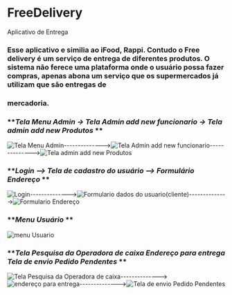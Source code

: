 # FreeDelivery
Aplicativo de Entrega

### Esse aplicativo e similia ao iFood, Rappi. Contudo o Free delivery é um serviço de entrega de diferentes produtos. O sistema não     ferece uma plataforma onde o usuário possa fazer compras, apenas abona um serviço que os supermercados já utilizam que são entregas de
### mercadoria.

###  **_Tela Menu Admin  ->    Tela Admin add new funcionario ->    Tela admin add new Produtos_ **   
![Tela Menu Admin](https://user-images.githubusercontent.com/26421462/62160606-c218b000-b2ea-11e9-8e80-a94ca5b21b7c.jpeg)-------------->![Tela Admin add new funcionario](https://user-images.githubusercontent.com/26421462/62160850-4d924100-b2eb-11e9-9eb6-18878a85b46d.jpeg)-------------->![Tela admin add new Produtos](https://user-images.githubusercontent.com/26421462/62160861-5125c800-b2eb-11e9-9c50-f3c0b8d3af02.jpeg)

### **_Login             -->       Tela de cadastro do usuário --> Formulário Endereço_ **

![Login](https://user-images.githubusercontent.com/26421462/62161342-533c5680-b2ec-11e9-96cf-535077628612.jpeg)-------------->![Formulario dados do usuario(cliente)](https://user-images.githubusercontent.com/26421462/62161354-5899a100-b2ec-11e9-9dee-3867dc9e5e9e.jpeg)-------------->![Formulario Endereço](https://user-images.githubusercontent.com/26421462/62161381-651df980-b2ec-11e9-98f8-a74776f36a79.jpeg)



### **_Menu Usuário_ **
![menu Usuario](https://user-images.githubusercontent.com/26421462/62161393-6cdd9e00-b2ec-11e9-8bf7-55b86a9623af.jpeg)


### **_Tela Pesquisa da Operadora de caixa_  _Endereço para entrega_ _Tela de envio Pedido Pendentes_ ** 
![Tela Pesquisa da Operadora de caixa](https://user-images.githubusercontent.com/26421462/62162118-e75aed80-b2ed-11e9-8f81-b416dc59a5c4.jpeg)-------------->![endereço para entrega](https://user-images.githubusercontent.com/26421462/62162127-ef1a9200-b2ed-11e9-8a25-46b04e12b1ab.jpeg)-------------->![Tela de envio Pedido Pendentes](https://user-images.githubusercontent.com/26421462/62162133-f346af80-b2ed-11e9-912e-033dfeede80d.jpeg)
